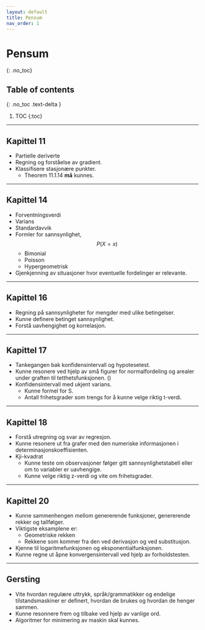 ```yaml
---
layout: default
title: Pensum
nav_order: 1
---
```


# Pensum
{: .no_toc}
## Table of contents
{: .no_toc .text-delta }

1. TOC
{:toc}

---

## Kapittel 11

- Partielle deriverte
- Regning og forståelse av gradient.
- Klassifisere stasjonære punkter.
  - Theorem 11.1.14 **må** kunnes.

---

## Kapittel 14

- Forventningsverdi
- Varians
- Standardavvik
- Formler for sannsynlighet, $$P(X=x)$$
  - Bimonial
  - Poisson
  - Hypergeometrisk
- Gjenkjenning av situasjoner hvor eventuelle fordelinger er relevante.

---

## Kapittel 16

- Regning på sannsynligheter for mengder med ulike betingelser.
- Kunne definere betinget sannsynlighet.
- Forstå uavhengighet og korrelasjon.

---

## Kapittel 17

- Tankegangen bak konfidensintervall og hypotesetest.
- Kunne resonere ved hjelp av små figurer for normalfordeling og arealer under graften til tetthetsfunksjonen. ()
- Konfidensintervall med ukjent varians.
  - Kunne formel for S.
  - Antall frihetsgrader som trengs for å kunne velge riktig t-verdi.

---

## Kapittel 18

- Forstå utregning og svar av regresjon.
- Kunne resonere ut fra grafer med den numeriske informasjonen i determinasjonskoeffisienten.
- Kji-kvadrat
  - Kunne teste om observasjoner følger gitt sannsynlighetstabell eller om to variabler er uavhengige.
  - Kunne velge riktig z-verdi og vite om frihetsgrader.

---

## Kapittel 20

- Kunne sammenhengen mellom genererende funksjoner, genererende rekker og tallfølger.
- Viktigste eksamplene er:
  - Geometriske rekken
  - Rekkene som kommer fra den ved derivasjon og ved substitusjon.
- Kjenne til logaritmefunksjonen og eksponentialfunksjonen.
- Kunne regne ut åpne konvergensintervall ved hjelp av forholdstesten.

---

## Gersting

- Vite hvordan regulære uttrykk, språk/grammatikker og endelige tilstandsmaskiner er definert, hvordan de brukes og hvordan de henger sammen.
- Kunne resonnere frem og tilbake ved hjelp av vanlige ord.
- Algoritmer for minimering av maskin skal kunnes.

<script type="text/javascript" id="MathJax-script" async src="https://cdn.jsdelivr.net/npm/mathjax@3/es5/tex-mml-chtml.js"></script>
<script>
  MathJax = {
      options: {
        enableMenu: false
      }
    }
</script>
